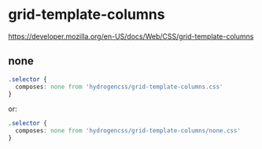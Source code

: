 # grid-template-columns

https://developer.mozilla.org/en-US/docs/Web/CSS/grid-template-columns

## none
```css
.selector {
  composes: none from 'hydrogencss/grid-template-columns.css'
}
```

or:
```css
.selector {
  composes: none from 'hydrogencss/grid-template-columns/none.css'
}
```

